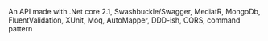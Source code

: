 An API made with .Net core 2.1, Swashbuckle/Swagger, MediatR, MongoDb, FluentValidation, XUnit, Moq, AutoMapper, DDD-ish, CQRS,  command pattern